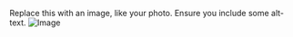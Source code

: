 Replace this with an image, like your photo. Ensure you include some alt-text.
![Image](https://octodex.github.com/images/yaktocat.png)
